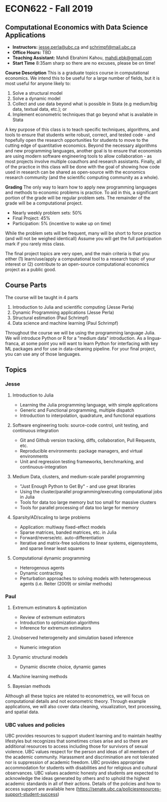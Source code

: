 # ECON622 - Fall 2019

## Computational Economics with Data Science Applications

- **Instructors:** jesse.perla@ubc.ca and schrimpf@mail.ubc.ca
- **Office Hours:** TBD
- **Teaching Assistant:** Mahdi Ebrahimi Kahou, mahdi.ebk@gmail.com
- **Start Time** 8:35am sharp so there are no excuses, please be on time!

**Course Description**
This is a graduate topics course in computational economics.  We intend
this to be useful for a large number of fields, but it is most useful
for anyone likely to:
1. Solve a structural model
2. Solve a dynamic
model
3. Collect and use data beyond what is possible in Stata (e.g medium/big data, textual data, etc.); or
4. Implement econometric techniques that go beyond what is available in Stata

A key purpose of this class is to teach specific techniques,
algorithms, and tools to ensure that students write robust, correct,
and tested code - and hopefully open the research opportunities for
students to move to the cutting edge of quantitative economics.
Beyond the necessary algorithms and new programming languages, another
goal is to ensure that economists are using modern software
engineering tools to allow collaboration - as most projects involve
multiple coauthors and research assistants.  Finally, all of the
practice in this class will be done with the goal of showing how code
used in research can be shared as open-source with the economics
research community (and the scientific computing community as a
whole).

**Grading**
The only way to learn how to apply new programming languages and
methods to economic problems is practice.  To aid in this, a
significant portion of the grade will be regular problem sets.  The
remainder of the grade will be a computational project.


- Nearly weekly problem sets: 50%
- Final Project: 45%
- Participation: 5% (incentive to wake up on time)

While the problem sets will be frequent, many will be short to force practice (and will not be weighed identicall)  Assume you will get the full participation mark if you rarely miss class.

The final project topics are very open, and the main criteria is that you either (1) learn/use/apply a computational tool to a research topic of your interest or (2) contribute to an open-source computational economics project as a public good.

## Course Parts 

The course will be taught in 4 parts
1. Introduction to Julia and scientific computing (Jesse Perla)
2. Dynamic Programming applications (Jesse Perla)
3. Structural estimation (Paul Schrimpf)
4. Data science and machine learning (Paul Schrimpf)

Throughout the course we will be using the programming language Julia.  We will introduce Python or R for a "medium data" introduction.  As a lingua-franca, at some point you will want to learn Python for interfacing with key ML packages and for use in  data-cleaning pipeline.  For your final project, you can use any of those languages.
     
## Topics

### Jesse

1. Introduction to Julia 
   - Learning the Julia programming language, with simple applications
   - Generic and Functional programming, multiple dispatch
   - Introduction to interpolation, quadrature, and functional equations
  
2. Software engineering tools: source-code control, unit testing, and continuous integration
   - Git and Github version tracking, diffs, collaboration, Pull Requests, etc.
    - Reproducible environments: package managers, and virtual environments
    - Unit and regression testing frameworks, benchmarking, and continuous-integration
    
3. Medium Data, clusters, and medium-scale parallel programming
    - "Just Enough Python to Get By" - and use great libraries
    - Using the cluster/parallel programming/executing computational jobs in Julia
    - Tools for data too large memory but too small for massive clusters
    - Tools for parallel processing of data too large for memory
    
4. Sparsity/AD/scaling to large problems
   - Application: multiway fixed-effect models
   - Sparse matrices, banded matrices, etc. in Julia
   - Forward/reverse/etc. auto-differentiation
   - Iterative and matrix-free solutions to linear systems, eigensystems, and sparse linear least squares
    
6. Computational dynamic programming
    - Heterogenous agents
    - Dynamic contracting
    - Perturbation approaches to solving models with heterogeneous agents (i.e. Reiter (2009) or similar methods)

### Paul

1. Extremum estimators & optimization
     - Review of extremum estimators 
     - Introduction to optimization algorithms
     - Inference for extremum estimators
       
2. Unobserved heterogeneity and simulation based inference
     - Numeric integration

3.  Dynamic structural models 
     - Dynamic discrete choice, dynamic games

4.  Machine learning methods 
     
5.  Bayesian methods

Although all these topics are related to econometrics, we will focus
on computational details and not econometric theory. Through example
applications, we will also cover data cleaning, visualization, text
processing, and spatial data. 

### UBC values and policies

UBC provides resources to support student learning and to maintain healthy lifestyles but recognizes that sometimes crises arise and so there are additional resources to access including those for survivors of sexual violence. UBC values respect for the person and ideas of all members of the academic community. Harassment and discrimination are not tolerated nor is suppression of academic freedom. UBC provides appropriate accommodation for students with disabilities and for religious and cultural observances. UBC values academic honesty and students are expected to acknowledge the ideas generated by others and to uphold the highest academic standards in all of their actions. Details of the policies and how to access support are available here (https://senate.ubc.ca/policiesresources-support-student-success)
